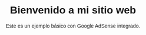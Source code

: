 <!DOCTYPE html>
<html lang="es">
<head>
  <meta charset="UTF-8">
  <meta name="viewport" content="width=device-width, initial-scale=1.0">
  <title>Mi sitio con Google AdSense</title>

  <!-- Código de Google AdSense -->
  <script data-ad-client="ca-pub-2248168917819000" async 
          src="https://pagead2.googlesyndication.com/pagead/js/adsbygoogle.js"></script>

  <style>
    body {
      font-family: Arial, sans-serif;
      text-align: center;
      padding: 50px;
    }
  </style>
</head>
<body>
  <h1>Bienvenido a mi sitio web</h1>
  <p>Este es un ejemplo básico con Google AdSense integrado.</p>
</body>
</html>

